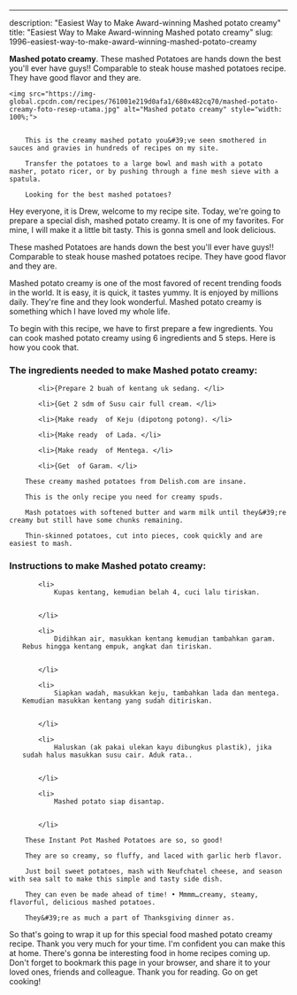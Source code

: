 ---
description: "Easiest Way to Make Award-winning Mashed potato creamy"
title: "Easiest Way to Make Award-winning Mashed potato creamy"
slug: 1996-easiest-way-to-make-award-winning-mashed-potato-creamy

<p>
	<strong>Mashed potato creamy</strong>. 
	These mashed Potatoes are hands down the best you&#39;ll ever have guys!! Comparable to steak house mashed potatoes recipe. They have good flavor and they are.
</p>
<p>
	
	<img src="https://img-global.cpcdn.com/recipes/761001e219d0afa1/680x482cq70/mashed-potato-creamy-foto-resep-utama.jpg" alt="Mashed potato creamy" style="width: 100%;">
	
	
		This is the creamy mashed potato you&#39;ve seen smothered in sauces and gravies in hundreds of recipes on my site.
	
		Transfer the potatoes to a large bowl and mash with a potato masher, potato ricer, or by pushing through a fine mesh sieve with a spatula.
	
		Looking for the best mashed potatoes?
	
</p>
<p>
	Hey everyone, it is Drew, welcome to my recipe site. Today, we're going to prepare a special dish, mashed potato creamy. It is one of my favorites. For mine, I will make it a little bit tasty. This is gonna smell and look delicious.
</p>
	
<p>
	These mashed Potatoes are hands down the best you&#39;ll ever have guys!! Comparable to steak house mashed potatoes recipe. They have good flavor and they are.
</p>
<p>
	Mashed potato creamy is one of the most favored of recent trending foods in the world. It is easy, it is quick, it tastes yummy. It is enjoyed by millions daily. They're fine and they look wonderful. Mashed potato creamy is something which I have loved my whole life.
</p>

<p>
To begin with this recipe, we have to first prepare a few ingredients. You can cook mashed potato creamy using 6 ingredients and 5 steps. Here is how you cook that.
</p>

<h3>The ingredients needed to make Mashed potato creamy:</h3>

<ol>
	
		<li>{Prepare 2 buah of kentang uk sedang. </li>
	
		<li>{Get 2 sdm of Susu cair full cream. </li>
	
		<li>{Make ready  of Keju (dipotong potong). </li>
	
		<li>{Make ready  of Lada. </li>
	
		<li>{Make ready  of Mentega. </li>
	
		<li>{Get  of Garam. </li>
	
</ol>
<p>
	
		These creamy mashed potatoes from Delish.com are insane.
	
		This is the only recipe you need for creamy spuds.
	
		Mash potatoes with softened butter and warm milk ­until they&#39;re creamy but still have some chunks remaining.
	
		Thin-skinned potatoes, cut into pieces, cook quickly and are easiest to mash.
	
</p>

<h3>Instructions to make Mashed potato creamy:</h3>

<ol>
	
		<li>
			Kupas kentang, kemudian belah 4, cuci lalu tiriskan.
			
			
		</li>
	
		<li>
			Didihkan air, masukkan kentang kemudian tambahkan garam. Rebus hingga kentang empuk, angkat dan tiriskan.
			
			
		</li>
	
		<li>
			Siapkan wadah, masukkan keju, tambahkan lada dan mentega. Kemudian masukkan kentang yang sudah ditiriskan.
			
			
		</li>
	
		<li>
			Haluskan (ak pakai ulekan kayu dibungkus plastik), jika sudah halus masukkan susu cair. Aduk rata..
			
			
		</li>
	
		<li>
			Mashed potato siap disantap.
			
			
		</li>
	
</ol>

<p>
	
		These Instant Pot Mashed Potatoes are so, so good!
	
		They are so creamy, so fluffy, and laced with garlic herb flavor.
	
		Just boil sweet potatoes, mash with Neufchatel cheese, and season with sea salt to make this simple and tasty side dish.
	
		They can even be made ahead of time! • Mmmm…creamy, steamy, flavorful, delicious mashed potatoes.
	
		They&#39;re as much a part of Thanksgiving dinner as.
	
</p>

<p>
	So that's going to wrap it up for this special food mashed potato creamy recipe. Thank you very much for your time. I'm confident you can make this at home. There's gonna be interesting food in home recipes coming up. Don't forget to bookmark this page in your browser, and share it to your loved ones, friends and colleague. Thank you for reading. Go on get cooking!
</p>

